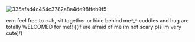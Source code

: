 ![335afad4c454c3782a8a4de98ffeb9f5](https://github.com/user-attachments/assets/157f8bc1-f7df-43fa-99a5-9e375c8b4388)

erm feel free to c+h, sit together or hide behind me^_^ cuddles and hug are totally WELCOMED for me!! ((if ure afraid of me im not scary pls im very cute]/)

